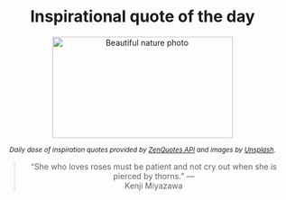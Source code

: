 
<div align="center">

# Inspirational quote of the day

<img src="./data/photo.jpeg" alt="Beautiful nature photo" width="320" height="180">

<sub><i>Daily dose of inspiration quotes provided by [ZenQuotes API](https://zenquotes.io/) and images by [Unsplash](https://unsplash.com/).</i></sub>


<blockquote>&ldquo;She who loves roses must be patient and not cry out when she is pierced by thorns.&rdquo; &mdash; <footer>Kenji Miyazawa</footer></blockquote>

</div>
